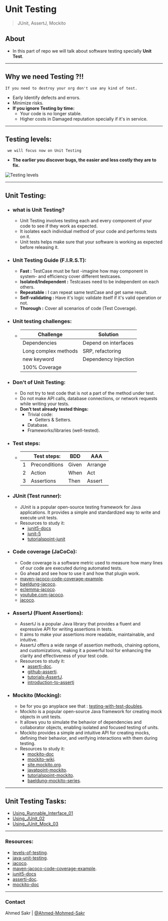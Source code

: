 # Unit Testing

> JUnit, AssertJ, Mockito

## About

- In this part of repo we will talk about software testing specially **Unit Test**.

----

## Why we need Testing ?!!
 `If you need to destroy your org don't use any kind of test.`
- Early Identify defects and errors.
- Minimize risks.
- **If you ignore Testing by time:**
  - Your code is no longer stable.
  - Higher costs in Damaged reputation specially if it's in service.

----
## Testing levels:
` we will focus now on Unit Testing`

- **The earlier you discover bugs, the easier and less costly they are to fix.**

<img alt="Testing levels" src="https://static.javatpoint.com/tutorial/software-testing/images/levels-of-testing.png">

---
## Unit Testing:
- ### what is Unit Testing?
  - Unit Testing involves testing each and every component of your code to see if they work as expected.
  - It isolates each individual method of your code and performs tests on it.
  - Unit tests helps make sure that your software is working as expected before releasing it.
- ### Unit Testing Guide (F.I.R.S.T):
  - **Fast :** TestCase must be fast -imagine how may component in system- and efficiency cover different testcases.
  - **Isolated/Independent :** Testcases need to be independent on each others.
  - **Repeatable :** I can repeat same testCase and get same result.
  - **Self-validating :** Have it's logic validate itself if it's valid operation or not.
  - **Thorough :**  Cover all scenarios of code (Test Coverage).
- ### Unit testing challenges:

  - | Challenge | Solution                          |
    | ------------- |-----------------------------------|
    | Dependencies  | Depend on interfaces              |
    | Long complex methods | SRP, refactoring                  |
    | new keyword  | Dependency Injection              |
    | 100% Coverage |                                   |

- ### Don't of Unit Testing:
  - Do not try to test code that is not a part of the method under test.
  - Do not make API calls, database connections, or network requests while writing your tests.
  - **Don’t test already tested things:**
    - Trivial code:
      - Getters & Setters. 
    - Database.
    - Frameworks/libraries (well-tested).

- ### Test steps:
  -  |   | Test steps:   | BDD           | AAA |
     |---|---------------|-----------------|-----|
     | 1 | Preconditions |  Given | Arrange    |
     | 2 | Action     | When |   Act  |
     | 3 | Assertions | Then |  Assert   |
  

- ### JUnit (Test runner):
  - JUnit is a popular open-source testing framework for Java applications. It provides a simple and standardized way to write and execute unit tests.
  - Resources to study it:
    - [junit5-docs](https://junit.org/junit5/docs/current/user-guide/)
    - [junit-5](https://www.baeldung.com/junit-5)
    - [tutorialspoint-junit](https://www.tutorialspoint.com/junit/index.htm)

- ### Code coverage (JaCoCo):
  - Code coverage is a software metric used to measure how many lines of our code are executed during automated tests.
  - Go ahead and see how to use it and how that plugin work.
  - [maven-jacoco-code-coverage-example](https://mkyong.com/maven/maven-jacoco-code-coverage-example/).
  - [baeldung-jacoco](https://www.baeldung.com/jacoco).
  - [eclemma-jacoco](https://www.eclemma.org/jacoco/trunk/doc/index.html).
  - [youtube.com-jacoco](https://www.youtube.com/watch?v=UZWOb9ce6go&ab_channel=DailyCodeBuffer).
  - [jacoco](https://www.eclemma.org/jacoco/trunk/doc/index.html).

- ### AssertJ (Fluent Assertions):
  - AssertJ is a popular Java library that provides a fluent and expressive API for writing assertions in tests.
  - It aims to make your assertions more readable, maintainable, and intuitive.
  - AssertJ offers a wide range of assertion methods, chaining options, and customizations, making it a powerful tool for enhancing the clarity and effectiveness of your test code.
  - Resources to study it:
    - [assertj-doc](https://assertj.github.io/doc/).
    - [github-assertj](https://github.com/assertj/assertj).
    - [tutorials-AssertJ](https://www.vogella.com/tutorials/AssertJ/article.html).
    - [introduction-to-assertj](https://www.baeldung.com/introduction-to-assertj)
    
  
- ### Mockito (Mocking):
  - be for you go anyplace see that : [testing-with-test-doubles](https://jesusvalerareales.com/testing-with-test-doubles/).
  - Mockito is a popular open-source Java framework for creating mock objects in unit tests.
  - It allows you to simulate the behavior of dependencies and collaborator objects, enabling isolated and focused testing of units.
  - Mockito provides a simple and intuitive API for creating mocks, defining their behavior, and verifying interactions with them during testing.
  - Resources to study it:
    - [mockito-doc](https://javadoc.io/doc/org.mockito/mockito-core/latest/org/mockito/Mockito.html)
    - [mockito-wiki](https://github.com/mockito/mockito/wiki).
    - [site.mockito.org](https://site.mockito.org/).
    - [javatpoint-mockito](https://www.javatpoint.com/mockito).
    - [tutorialspoint-mockito](https://www.tutorialspoint.com/mockito/index.htm).
    - [baeldung-mockito-series](https://www.baeldung.com/mockito-series).

---
## Unit Testing Tasks:
- [Using_Runnable_Interface_01](Using_Runnable_Interface_01)
- [Using_JUnit_02](Using_JUnit_02)
- [Using_JUnit_Mock_03](Using_JUnit_Mock_03)

---
### Resources:

- [levels-of-testing](https://www.javatpoint.com/levels-of-testing).
- [java-unit-testing](https://www.freecodecamp.org/news/java-unit-testing/).
- [jacoco](https://www.eclemma.org/jacoco/trunk/doc/index.html).
- [maven-jacoco-code-coverage-example](https://mkyong.com/maven/maven-jacoco-code-coverage-example/).
- [junit5-docs](https://junit.org/junit5/docs/current/user-guide/)
- [assertj-doc](https://assertj.github.io/doc/).
- [mockito-doc](https://javadoc.io/doc/org.mockito/mockito-core/latest/org/mockito/Mockito.html)

---
### Contact
Ahmed Sakr | [@Ahmed-Mohmed-Sakr](https://github.com/Ahmed-Mohmed-Sakr)
